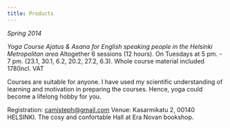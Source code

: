 ```yaml
---
title: Products
---
```


_Spring 2014_


*Yoga Course Ajatus & Asana for English speaking people in the Helsinki Metropolitan area* Altogether 6 sessions (12 hours). On Tuesdays at 5 pm. - 7 pm. (23.1, 30.1, 6.2, 20.2, 27.2, 6.3). Whole course material included 178(Incl. VAT

Courses are suitable for anyone. I have used my scientific understanding of learning and motivation in preparing the courses. Hence, yoga could become a lifelong hobby for you.

Registration: camisteph@gmail.com
Venue: Kasarmikatu 2, 00140 HELSINKI. The cosy and confortable Hall at Era Novan bookshop. 
